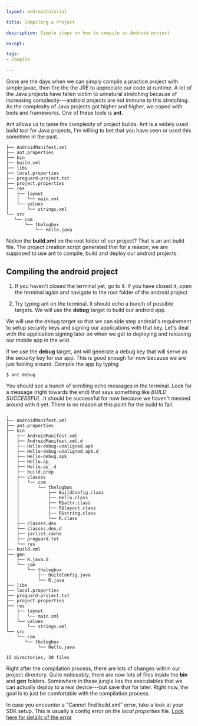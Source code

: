 ```yaml
---
layout: androidtutorial

title: Compiling a Project

description: Simple steps on how to compile an Android project

except:

tags:
- compile

---
```




Gone are the days when we can simply compile a practice project with simple <span class="boxed">javac</span>, then fire the the JRE to appreciate our code at runtime. A lot of the Java projects have fallen victim to unnatural stretching because of increasing complexity---android projects are not immune to this stretching. As the complexity of Java projects got higher and higher, we coped with tools and frameworks. One of these tools is **ant**. 

Ant allows us to tame the complexity of project builds. Ant is a widely used build tool for Java projects, I'm willing to bet that you have seen or used this sometime in the past.  

	├── AndroidManifest.xml
	├── ant.properties
	├── bin
	├── build.xml
	├── libs
	├── local.properties
	├── proguard-project.txt
	├── project.properties
	├── res
	│   ├── layout
	│   │   └── main.xml
	│   └── values
	│       └── strings.xml
	└── src
 	   └── com
 	       └── thelogbox
 	           └── Hello.java


Notice the **build.xml** on the root folder of our project? That is an ant build file. The project creation script generated that for a reason, we are supposed to use ant to compile, build and deploy our android projects. 

## Compiling the android project

1. If you haven't closed the terminal yet, go to it. If you have closed it, open the terminal again and navigate to the root folder of the android project

2. Try typing <span class="boxed">ant</span> on the terminal. It should echo a bunch of possible targets. We will use the **debug** target to build our android app. 

We will use the debug target so that we can side step android's requirement to setup security keys and signing our applications with that key. Let's deal with the application signing later on when we get to deploying and releasing our mobile app in the wild.

If we use the **debug** target, ant will generate a debug key that will serve as the security key for our app. This is good enough for now because we are just fooling around. Compile the app by typing

	$ ant debug

You should see a bunch of scrolling echo messages in the terminal. Look for a message (right towards the end) that says something like *BUILD SUCCESSFUL*. It should be successful for now because we haven't messed around with it yet. There is no reason at this point for the build to fail. 

	.
	├── AndroidManifest.xml
	├── ant.properties
	├── bin
	│   ├── AndroidManifest.xml
	│   ├── AndroidManifest.xml.d
	│   ├── Hello-debug-unaligned.apk
	│   ├── Hello-debug-unaligned.apk.d
	│   ├── Hello-debug.apk
	│   ├── Hello.ap_
	│   ├── Hello.ap_.d
	│   ├── build.prop
	│   ├── classes
	│   │   └── com
	│   │       └── thelogbox
	│   │           ├── BuildConfig.class
	│   │           ├── Hello.class
	│   │           ├── R$attr.class
	│   │           ├── R$layout.class
	│   │           ├── R$string.class
	│   │           └── R.class
	│   ├── classes.dex
	│   ├── classes.dex.d
	│   ├── jarlist.cache
	│   ├── proguard.txt
	│   └── res
	├── build.xml
	├── gen
	│   ├── R.java.d
	│   └── com
	│       └── thelogbox
	│           ├── BuildConfig.java
	│           └── R.java
	├── libs
	├── local.properties
	├── proguard-project.txt
	├── project.properties
	├── res
	│   ├── layout
	│   │   └── main.xml
	│   └── values
	│       └── strings.xml
	└── src
	    └── com
 	       └── thelogbox
	            └── Hello.java

	15 directories, 30 files

Right after the compilation process, there are lots of changes within our project directory. Quite noticeably, there are now lots of files inside the **bin** and **gen** folders. Somewhere in these jungle lies the executables that we can actually deploy to a real device---but save that for later. Right now, the goal is to just be comfortable with the compilation process.

In case you encounter a "Cannot find build.xml" error, take a look at your SDK setup. This is usually a config error on the *local.properties* file. [Look here for details of the error](/cannot-find-buildxml/)











